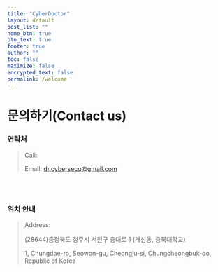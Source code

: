 ```yaml
---
title: "CyberDoctor"
layout: default
post_list: ""
home_btn: true
btn_text: true
footer: true
author: ""
toc: false
maximize: false
encrypted_text: false
permalink: /welcome
---
```


# 문의하기(Contact us)

### 연락처
>Call:
>
>Email: dr.cybersecu@gmail.com

<br><br>
### 위치 안내
>Address:
>
>(28644)충청북도 청주시 서원구 충대로 1 (개신동, 충북대학교)
>
>1, Chungdae-ro, Seowon-gu, Cheongju-si, Chungcheongbuk-do, Republic of Korea
